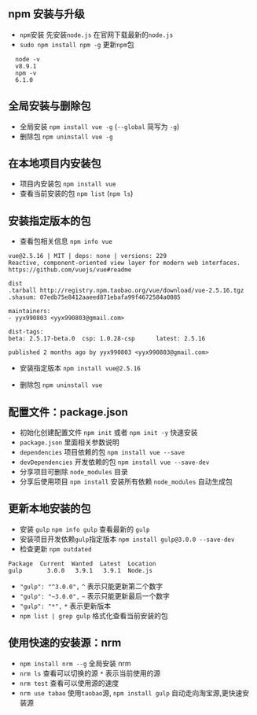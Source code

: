 ## npm 安装与升级

- `npm`安装 先安装`node.js` 在官网下载最新的`node.js` 
- `sudo npm install npm -g` 更新`npm`包

```
  node -v
  v8.9.1
  npm -v
  6.1.0
```

## 全局安装与删除包

- 全局安装 `npm install vue -g` (`--global` 简写为 `-g`)
- 删除包 `npm uninstall vue -g`

## 在本地项目内安装包

- 项目内安装包 `npm install vue `
- 查看当前安装的包 `npm list`  (`npm ls`)

## 安装指定版本的包 

- 查看包相关信息 `npm info vue`
```
vue@2.5.16 | MIT | deps: none | versions: 229
Reactive, component-oriented view layer for modern web interfaces.
https://github.com/vuejs/vue#readme

dist
.tarball http://registry.npm.taobao.org/vue/download/vue-2.5.16.tgz
.shasum: 07edb75e8412aaeed871ebafa99f4672584a0085

maintainers:
- yyx990803 <yyx990803@gmail.com>

dist-tags:
beta: 2.5.17-beta.0  csp: 1.0.28-csp      latest: 2.5.16

published 2 months ago by yyx990803 <yyx990803@gmail.com>
```

- 安装指定版本 `npm install vue@2.5.16`

- 删除包 `npm uninstall vue`

## 配置文件：package.json

- 初始化创建配置文件 `npm init` 或者 `npm init -y` 快速安装
- `package.json` 里面相关参数说明 
- `dependencies` 项目依赖的包 `npm install vue --save`
- `devDependencies` 开发依赖的包 `npm install vue --save-dev`
- 分享项目可删除 `node_modules` 目录
- 分享后使用项目 `npm install` 安装所有依赖 `node_modules` 自动生成包

## 更新本地安装的包

- 安装 `gulp` `npm info gulp` 查看最新的 `gulp`
- 安装项目开发依赖`gulp`指定版本 `npm install gulp@3.0.0 --save-dev`   
- 检查更新 `npm outdated`
```
Package  Current  Wanted  Latest  Location
gulp       3.0.0   3.9.1   3.9.1  Node.js

```
- `"gulp": "^3.0.0",` `^` 表示只能更新第二个数字
- `"gulp": "~3.0.0",` `~` 表示只能更新最后一个数字
- `"gulp": "*",` `*` 表示更新版本
- `npm list | grep gulp` 格式化查看当前安装的包

## 使用快速的安装源：nrm
- `npm install nrm --g` 全局安装 nrm 
- `nrm ls` 查看可以切换的源 `*` 表示当前使用的源
- `nrm test` 查看可以使用源的速度
- `nrm use tabao` 使用`taobao`源, `npm install gulp` 自动走向淘宝源,更快速安装源